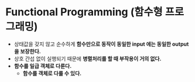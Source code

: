 # Functional Programming (함수형 프로그래밍)

- 상태값을 갖지 않고 순수하게 <b>함수만으로 동작이 동일한 input 에는 동일한 output 을 보장한다.</b>
- 상호 간섭 없이 실행되기 때문에 <b>병렬처리를 할 때 부작용이 거의 없다.</b>
- <b>함수를 일급 객체로 다룬다.
  - 함수를 객체로 다룰 수 있다.</b>

